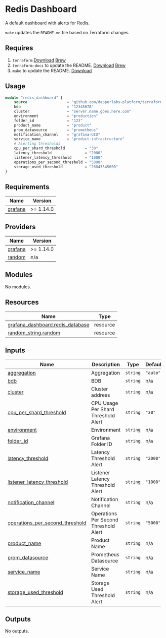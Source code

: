 # Redis Dashboard

A default dashboard with alerts for Redis.

`make` updates the `README.md` file based on Terraform changes.

## Requires

1. `terraform` [Download](https://www.terraform.io/downloads.html) [Brew](https://formulae.brew.sh/formula/terraform)
2. `terraform-docs` to update the README. [Download](https://github.com/terraform-docs/terraform-docs) [Brew](https://formulae.brew.sh/formula/terraform-docs)
3. `make` to update the README. [Download](https://www.gnu.org/software/make/)

## Usage

```terraform
module "redis_dashboard" {
    source                  = "github.com/dapperlabs-platform/terraform-grafana-redis-dashboard.git?ref=vX.Y.Z"
    bdb                     = "12345678"
    cluster                 = "server.name.goes.here.com"
    environment             = "production"
    folder_id               = "123"
    product_name            = "product"
    prom_datasource         = "prometheus"
    notification_channel    = "grafana-UID"
    service_name            = "product-infrastructure"
    # Alerting thresholds
    cpu_per_shard_threshold         = "30"
    latency_threshold               = "2000"
    listener_latency_threshold      = "1000"
    operations_per_second_threshold = "5000"
    storage_used_threshold          = "26843545600"
}
```

## Requirements

| Name | Version |
|------|---------|
| <a name="requirement_grafana"></a> [grafana](#requirement\_grafana) | >= 1.14.0 |

## Providers

| Name | Version |
|------|---------|
| <a name="provider_grafana"></a> [grafana](#provider\_grafana) | >= 1.14.0 |
| <a name="provider_random"></a> [random](#provider\_random) | n/a |

## Modules

No modules.

## Resources

| Name | Type |
|------|------|
| [grafana_dashboard.redis_database](https://registry.terraform.io/providers/grafana/grafana/latest/docs/resources/dashboard) | resource |
| [random_string.random](https://registry.terraform.io/providers/hashicorp/random/latest/docs/resources/string) | resource |

## Inputs

| Name | Description | Type | Default | Required |
|------|-------------|------|---------|:--------:|
| <a name="input_aggregation"></a> [aggregation](#input\_aggregation) | Aggregation | `string` | `"auto"` | no |
| <a name="input_bdb"></a> [bdb](#input\_bdb) | BDB | `string` | n/a | yes |
| <a name="input_cluster"></a> [cluster](#input\_cluster) | Cluster address | `string` | n/a | yes |
| <a name="input_cpu_per_shard_threshold"></a> [cpu\_per\_shard\_threshold](#input\_cpu\_per\_shard\_threshold) | CPU Usage Per Shard Threshold Alert | `string` | `"30"` | no |
| <a name="input_environment"></a> [environment](#input\_environment) | Environment | `string` | n/a | yes |
| <a name="input_folder_id"></a> [folder\_id](#input\_folder\_id) | Grafana Folder ID | `string` | n/a | yes |
| <a name="input_latency_threshold"></a> [latency\_threshold](#input\_latency\_threshold) | Latency Threshold Alert | `string` | `"2000"` | no |
| <a name="input_listener_latency_threshold"></a> [listener\_latency\_threshold](#input\_listener\_latency\_threshold) | Listener Latency Threshold Alert | `string` | `"1000"` | no |
| <a name="input_notification_channel"></a> [notification\_channel](#input\_notification\_channel) | Notification Channel | `string` | n/a | yes |
| <a name="input_operations_per_second_threshold"></a> [operations\_per\_second\_threshold](#input\_operations\_per\_second\_threshold) | Operations Per Second Threshold Alert | `string` | `"5000"` | no |
| <a name="input_product_name"></a> [product\_name](#input\_product\_name) | Product Name | `string` | n/a | yes |
| <a name="input_prom_datasource"></a> [prom\_datasource](#input\_prom\_datasource) | Prometheus Datasource | `string` | n/a | yes |
| <a name="input_service_name"></a> [service\_name](#input\_service\_name) | Service Name | `string` | n/a | yes |
| <a name="input_storage_used_threshold"></a> [storage\_used\_threshold](#input\_storage\_used\_threshold) | Storage Used Threshold Alert | `string` | n/a | yes |

## Outputs

No outputs.
